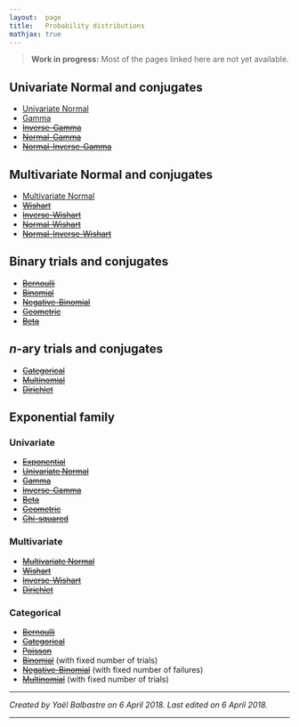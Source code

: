 ```yaml
---
layout:  page
title:   Probability distributions
mathjax: true
---
```


> **Work in progress:** Most of the pages linked here are not yet available.

Univariate Normal and conjugates
--------------------------------

- [Univariate Normal]({{site.baseurl}}/proba/normal-uni)
- [Gamma]({{site.baseurl}}/proba/gamma)
- [~~Inverse-Gamma~~]({{site.baseurl}}/proba/gamma-inv)
- [~~Normal-Gamma~~]({{site.baseurl}}/proba/normal-gamma)
- [~~Normal-Inverse-Gamma~~]({{site.baseurl}}/proba/normal-gamma-inv)

Multivariate Normal and conjugates
---------------------------------

- [Multivariate Normal]({{site.baseurl}}/proba/normal-multi)
- [~~Wishart~~]({{site.baseurl}}/proba/wishart)
- [~~Inverse-Wishart~~]({{site.baseurl}}/proba/wishart-inv)
- [~~Normal-Wishart~~]({{site.baseurl}}/proba/normal-wishart)
- [~~Normal-Inverse-Wishart~~]({{site.baseurl}}/proba/normal-wishart-inv)

Binary trials and conjugates
----------------------------

- [~~Bernoulli~~]({{site.baseurl}}/proba/bernoulli)
- [~~Binomial~~]({{site.baseurl}}/proba/bonomial)
- [~~Negative-Binomial~~]({{site.baseurl}}/proba/negative-binomial)
- [~~Geometric~~]({{site.baseurl}}/proba/geometric)
- [~~Beta~~]({{site.baseurl}}/proba/beta)

*n*-ary trials and conjugates
----------------------------

- [~~Categorical~~]({{site.baseurl}}/proba/categorical)
- [~~Multinomial~~]({{site.baseurl}}/proba/mutinomial)
- [~~Dirichlet~~]({{site.baseurl}}/proba/dirichlet)

Exponential family
------------------

### Univariate

- [~~Exponential~~]({{site.baseurl}}/proba/exponential)
- [~~Univariate Normal~~]({{site.baseurl}}/proba/normal-uni)
- [~~Gamma~~]({{site.baseurl}}/proba/gamma)
- [~~Inverse-Gamma~~]({{site.baseurl}}/proba/gamma-inv)
- [~~Beta~~]({{site.baseurl}}/proba/beta)
- [~~Geometric~~]({{site.baseurl}}/proba/geometric)
- [~~Chi-squared~~]({{site.baseurl}}/proba/chi-square)

### Multivariate

- [~~Multivariate Normal~~]({{site.baseurl}}/proba/normal-multi)
- [~~Wishart~~]({{site.baseurl}}/proba/wishart)
- [~~Inverse-Wishart~~]({{site.baseurl}}/proba/wishart-inv)
- [~~Dirichlet~~]({{site.baseurl}}/proba/dirichlet)

### Categorical

- [~~Bernoulli~~]({{site.baseurl}}/proba/bernoulli)
- [~~Categorical~~]({{site.baseurl}}/proba/categorical)
- [~~Poisson~~]({{site.baseurl}}/proba/poisson)
- [~~Binomial~~]({{site.baseurl}}/proba/binomial) (with fixed number of trials)
- [~~Negative-Binomial~~]({{site.baseurl}}/proba/negative-binomial) (with fixed number of failures)
- [~~Multinomial~~]({{site.baseurl}}/proba/mutinomial) (with fixed number of trials)

***

*Created by Yaël Balbastre on 6 April 2018. Last edited on 6 April 2018.*

***
